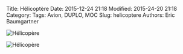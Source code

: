 Title: Hélicoptère
Date: 2015-12-24 21:18
Modified: 2015-24-20 21:18
Category:
Tags: Avion, DUPLO, MOC
Slug: helicoptere
Authors: Eric Baumgartner

![Hélicopère][helicoptere-1]

![Hélicopère][helicoptere-2]

[helicoptere-1]: {filename}/images/helicoptere-1.jpg  "Hélicoptère"
[helicoptere-2]: {filename}/images/helicoptere-2.jpg  "Hélicoptère"
